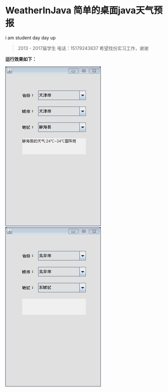 # WeatherInJava 简单的桌面java天气预报
i am student day day up
>2013 - 2017届学生
电话：15179243837
>希望找份实习工作，谢谢


**运行效果如下：**



 ![ABC](https://github.com/songshuilin/WeatherInJava/blob/master/ll.gif?raw=true)![ABC](https://github.com/songshuilin/WeatherInJava/blob/master/zz.gif?raw=true) 
